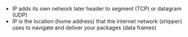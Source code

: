 + IP adds its own network later header to segment (TCP) or datagram (UDP)
+ IP is the location (home address) that the internet network (shipper) uses to navigate and deliver your packages (data frames)
